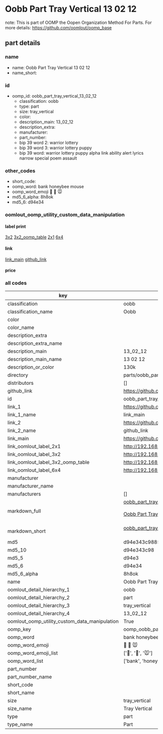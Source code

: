 # Oobb Part Tray Vertical 13 02 12  

note: This is part of OOMP the Oopen Organization Method For Parts. For more details: https://github.com/oomlout/oomp_base

##  part details





### name
* name: Oobb Part Tray Vertical 13 02 12
* name_short: 
### id
* oomp_id: oobb_part_tray_vertical_13_02_12
  * classification: oobb
  * type: part
  * size: tray_vertical
  * color: 
  * description_main: 13_02_12
  * description_extra: 
  * manufacturer: 
  * part_number: 
  * bip 39 word 2: warrior lottery
  * bip 39 word 3: warrior lottery puppy
  * bip 39 word: warrior lottery puppy alpha link ability alert lyrics narrow special poem assault

### other_codes
* short_code: 
* oomp_word: bank honeybee mouse
* oomp_word_emoji :bank: :honeybee: :mouse:
* md5_6_alpha: 8h8ok
* md5_6: d94e34






### oomlout_oomp_utility_custom_data_manipulation
#### label print
[3x2](http://192.168.1.245:1112/?label=oomp%208h8ok)
[3x2_oomp_table](http://192.168.1.107:1112/?label=oomp%208h8ok)
[2x1](http://192.168.1.242:1112/?label=oomp%208h8ok)
[6x4](http://192.168.1.55:1112/?label=oomp%208h8ok)    

#### link

[link_main](https://github.com/oomlout/oomlout_oomp_current_version_messy/tree/main/parts/oobb_part_tray_vertical_13_02_12) [github_link](https://github.com/oomlout/oomlout_oomp_part_src/tree/main/parts/oobb_part_tray_vertical_13_02_12)                             

#### price







### all codes 
| key | value |  
| --- | --- |  
| classification | oobb |  
| classification_name | Oobb |  
| color |  |  
| color_name |  |  
| description_extra |  |  
| description_extra_name |  |  
| description_main | 13_02_12 |  
| description_main_name | 13 02 12 |  
| description_or_color | 130k |  
| directory | parts/oobb_part_tray_vertical_13_02_12 |  
| distributors | [] |  
| github_link | https://github.com/oomlout/oomlout_oomp_part_src/tree/main/parts/oobb_part_tray_vertical_13_02_12 |  
| id | oobb_part_tray_vertical_13_02_12 |  
| link_1 | https://github.com/oomlout/oomlout_oomp_current_version_messy/tree/main/parts/oobb_part_tray_vertical_13_02_12 |  
| link_1_name | link_main |  
| link_2 | https://github.com/oomlout/oomlout_oomp_part_src/tree/main/parts/oobb_part_tray_vertical_13_02_12 |  
| link_2_name | github_link |  
| link_main | https://github.com/oomlout/oomlout_oomp_current_version_messy/tree/main/parts/oobb_part_tray_vertical_13_02_12 |  
| link_oomlout_label_2x1 | http://192.168.1.242:1112/?label=oomp%208h8ok |  
| link_oomlout_label_3x2 | http://192.168.1.245:1112/?label=oomp%208h8ok |  
| link_oomlout_label_3x2_oomp_table | http://192.168.1.107:1112/?label=oomp%208h8ok |  
| link_oomlout_label_6x4 | http://192.168.1.55:1112/?label=oomp%208h8ok |  
| manufacturer |  |  
| manufacturer_name |  |  
| manufacturers | [] |  
| markdown_full | [oobb_part_tray_vertical_13_02_12](https://github.com/oomlout/oomlout_oomp_current_version_messy/tree/main/parts/oobb_part_tray_vertical_13_02_12)<br>[](https://github.com/oomlout/oomlout_oomp_current_version_messy/tree/main/parts/oobb_part_tray_vertical_13_02_12)<br>[Oobb Part Tray Vertical 13 02 12](https://github.com/oomlout/oomlout_oomp_current_version_messy/tree/main/parts/oobb_part_tray_vertical_13_02_12)<br><br> |  
| markdown_short | [oobb_part_tray_vertical_13_02_12](https://github.com/oomlout/oomlout_oomp_current_version_messy/tree/main/parts/oobb_part_tray_vertical_13_02_12)<br><br> |  
| md5 | d94e343c988560c400c100715c2107ba |  
| md5_10 | d94e343c98 |  
| md5_5 | d94e3 |  
| md5_6 | d94e34 |  
| md5_6_alpha | 8h8ok |  
| name | Oobb Part Tray Vertical 13 02 12 |  
| oomlout_detail_hierarchy_1 | oobb |  
| oomlout_detail_hierarchy_2 | part |  
| oomlout_detail_hierarchy_3 | tray_vertical |  
| oomlout_detail_hierarchy_4 | 13_02_12 |  
| oomlout_oomp_utility_custom_data_manipulation | True |  
| oomp_key | oomp_oobb_part_tray_vertical_13_02_12 |  
| oomp_word | bank honeybee mouse |  
| oomp_word_emoji | :bank: :honeybee: :mouse: |  
| oomp_word_emoji_list | [':bank:', ':honeybee:', ':mouse:'] |  
| oomp_word_list | ['bank', 'honeybee', 'mouse'] |  
| part_number |  |  
| part_number_name |  |  
| short_code |  |  
| short_name |  |  
| size | tray_vertical |  
| size_name | Tray Vertical |  
| type | part |  
| type_name | Part |  
